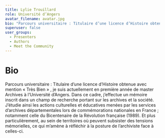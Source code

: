 ```yaml
---
title: Lylie Trouillard
role: Université d’Angers
avatar_filename: avatar.jpg
bio: "Parcours universitaire : Titulaire d’une licence d’Histoire obtenue avec mention « Très Bien » , je suis actuellement en première année de master Archives à l’Université d’Angers. Dans ce cadre, j’effectue un mémoire inscrit dans un champ de recherche portant sur les archives et la société. J’étudie ainsi les actions culturelles et éducatives menées par les services d’archives départementales lors de commémorations nationales en France ; notamment celle du Bicentenaire de la Révolution française (1989). Et plus particulièrement, au sein de territoires où peuvent subsister des tensions mémorielles, ce qui m’amène à réfléchir à la posture de l’archiviste face à celles-ci."
superuser: false
user_groups:
  - Presenters
  - Authors
  - Meet the Community
---
```


# Bio

Parcours universitaire : Titulaire d’une licence d’Histoire obtenue avec mention « Très Bien » , je suis actuellement en première année de master Archives à l’Université d’Angers. Dans ce cadre, j’effectue un mémoire inscrit dans un champ de recherche portant sur les archives et la société. J’étudie ainsi les actions culturelles et éducatives menées par les services d’archives départementales lors de commémorations nationales en France ; notamment celle du Bicentenaire de la Révolution française (1989). Et plus particulièrement, au sein de territoires où peuvent subsister des tensions mémorielles, ce qui m’amène à réfléchir à la posture de l’archiviste face à celles-ci.

